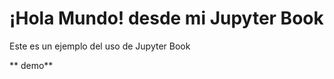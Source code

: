 ¡Hola Mundo! desde mi Jupyter Book
============================

Este es un ejemplo del uso de Jupyter Book

** demo**